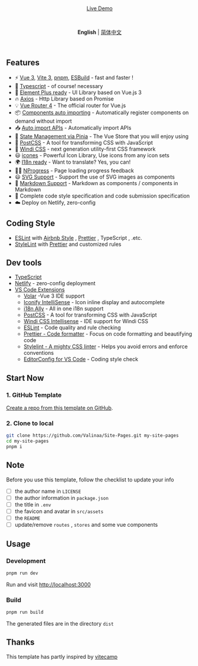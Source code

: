 <br>

<p align='center'>
<a href="https://main.valinaa-wei.tech">Live Demo</a>
</p>

<br>

<p align='center'>
<b>English</b> | <a href="https://github.com/Valinaa/Site-Pages/blob/main/README.zh-CN.md">简体中文</a>
</p>

<br>

## Features

* ⚡️ [Vue 3](https://github.com/vuejs/core), [Vite 3](https://github.com/vitejs/vite), [pnpm](https://pnpm.io/), [ESBuild](https://github.com/evanw/esbuild) - fast and faster !
* 💪 [Typescript](https://www.typescriptlang.org/) - of course! necessary
* 🎉 [Element Plus ready](https://github.com/element-plus/element-plus) - UI Library based on Vue.js 3
* 🔥 [Axios](https://github.com/axios/axios) - Http Library based on Promise
* 💡 [Vue Router 4](https://router.vuejs.org/zh/) - The official router for Vue.js
* 📦 [Components auto importing](https://github.com/antfu/unplugin-vue-components) - Automatically register components on demand without import
* 📥 [Auto import APIs](https://github.com/antfu/unplugin-auto-import) - Automatically import APIs
* 🍍 [State Management via Pinia](https://pinia.esm.dev/) - The Vue Store that you will enjoy using
* 🎨 [PostCSS](https://github.com/postcss/postcss) - A tool for transforming CSS with JavaScript
* 🎨 [Windi CSS](https://github.com/windicss/windicss) - next generation utility-first CSS framework
* 😃 [icones](https://github.com/antfu/unplugin-icons) - Powerful Icon Library, Use icons from any icon sets
* 🌍 [I18n ready](./locales) - Want to translate? Yes, you can!
* 👩‍🎨 [NProgress](https://github.com/rstacruz/nprogress) - Page loading progress feedback
* 😃 [SVG Support](https://github.com/jpkleemans/vite-svg-loader) - Support the use of SVG images as components
* 📑 [Markdown Support](https://github.com/antfu/vite-plugin-md) - Markdown as components / components in Markdown
* 🔑 Complete code style specification and code submission specification
* ☁️ Deploy on Netlify, zero-config

## Coding Style

* [ESLint](https://eslint.org/) with [Airbnb Style](https://github.com/airbnb/javascript) , [Prettier](https://prettier.io) , TypeScript , .etc.
* [StyleLint](https://stylelint.io) with [Prettier](https://prettier.io) and customized rules

## Dev tools

* [TypeScript](https://www.typescriptlang.org/)
* [Netlify](https://www.netlify.com/) - zero-config deployment
* [VS Code Extensions](./.vscode/extensions.json)
  + [Volar](https://marketplace.visualstudio.com/items?itemName=johnsoncodehk.volar) -Vue 3 IDE support
  + [Iconify IntelliSense](https://marketplace.visualstudio.com/items?itemName=antfu.iconify) - Icon inline display and autocomplete
  + [i18n Ally](https://marketplace.visualstudio.com/items?itemName=lokalise.i18n-ally) - All in one i18n support
  + [PostCSS](https://postcss.org/) - A tool for transforming CSS with JavaScript
  + [Windi CSS Intellisense](https://marketplace.visualstudio.com/items?itemName=voorjaar.windicss-intellisense) - IDE support for Windi CSS
  + [ESLint](https://marketplace.visualstudio.com/items?itemName=dbaeumer.vscode-eslint) - Code quality and rule checking
  + [Prettier - Code formatter](https://marketplace.visualstudio.com/items?itemName=esbenp.prettier-vscode) - Focus on code formatting and beautifying code
  + [Stylelint - A mighty CSS linter](https://marketplace.visualstudio.com/items?itemName=stylelint.vscode-stylelint) - Helps you avoid errors and enforce conventions
  + [EditorConfig for VS Code](https://marketplace.visualstudio.com/items?itemName=EditorConfig.EditorConfig) - Coding style check
## Start Now

### 1. GitHub Template

[Create a repo from this template on GitHub](https://github.com/Valinaa/Site-Pages/generate).

### 2. Clone to local

```bash
git clone https://github.com/Valinaa/Site-Pages.git my-site-pages
cd my-site-pages
pnpm i
```

## Note

Before you use this template, follow the checklist to update your info

* [ ] the author name in `LICENSE`
* [ ] the author information in `package.json`
* [ ] the title in `.env`
* [ ] the favicon and avatar in `src/assets`
* [ ] the `README`
* [ ] update/remove `routes` ,  `stores` and some vue components

## Usage

### Development

```bash
pnpm run dev
```

Run and visit [http://localhost:3000](http://localhost:3000)

### Build

```bash
pnpm run build
```

The generated files are in the directory `dist`

## Thanks

This template has partly inspired by [vitecamp](https://github.com/nekobc1998923/vitecamp)
